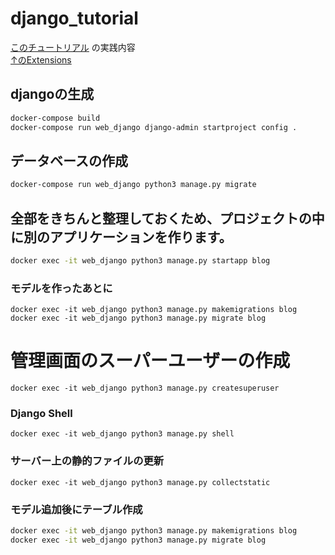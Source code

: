 # django_tutorial
[このチュートリアル](https://tutorial.djangogirls.org/ja/) の実践内容<br>
[↑のExtensions](https://tutorial-extensions.djangogirls.org/)

## djangoの生成
```bash
docker-compose build
docker-compose run web_django django-admin startproject config .
```

## データベースの作成
```bash
docker-compose run web_django python3 manage.py migrate
```

## 全部をきちんと整理しておくため、プロジェクトの中に別のアプリケーションを作ります。
```bash
docker exec -it web_django python3 manage.py startapp blog
```

### モデルを作ったあとに
```
docker exec -it web_django python3 manage.py makemigrations blog
docker exec -it web_django python3 manage.py migrate blog
```

# 管理画面のスーパーユーザーの作成
```
docker exec -it web_django python3 manage.py createsuperuser
```

### Django Shell
```
docker exec -it web_django python3 manage.py shell
```

### サーバー上の静的ファイルの更新
```
docker exec -it web_django python3 manage.py collectstatic
```

### モデル追加後にテーブル作成
```bash
docker exec -it web_django python3 manage.py makemigrations blog
docker exec -it web_django python3 manage.py migrate blog
```
